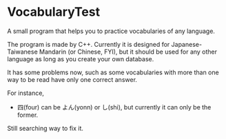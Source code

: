 # VocabularyTest
A small program that helps you to practice vocabularies of any language.

The program is made by C++. Currently it is designed for Japanese-Taiwanese Mandarin (or Chinese, FYI), but it should be used for any other language as long as you create your own database.

It has some problems now, such as some vocabularies with more than one way to be read have only one correct answer.

For instance,
- 四(four) can be よん(yonn) or し(shi), but currently it can only be the former. 

Still searching way to fix it.
